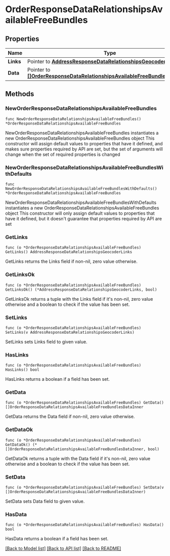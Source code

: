 # OrderResponseDataRelationshipsAvailableFreeBundles

## Properties

Name | Type | Description | Notes
------------ | ------------- | ------------- | -------------
**Links** | Pointer to [**AddressResponseDataRelationshipsGeocoderLinks**](AddressResponseDataRelationshipsGeocoderLinks.md) |  | [optional] 
**Data** | Pointer to [**[]OrderResponseDataRelationshipsAvailableFreeBundlesDataInner**](OrderResponseDataRelationshipsAvailableFreeBundlesDataInner.md) |  | [optional] 

## Methods

### NewOrderResponseDataRelationshipsAvailableFreeBundles

`func NewOrderResponseDataRelationshipsAvailableFreeBundles() *OrderResponseDataRelationshipsAvailableFreeBundles`

NewOrderResponseDataRelationshipsAvailableFreeBundles instantiates a new OrderResponseDataRelationshipsAvailableFreeBundles object
This constructor will assign default values to properties that have it defined,
and makes sure properties required by API are set, but the set of arguments
will change when the set of required properties is changed

### NewOrderResponseDataRelationshipsAvailableFreeBundlesWithDefaults

`func NewOrderResponseDataRelationshipsAvailableFreeBundlesWithDefaults() *OrderResponseDataRelationshipsAvailableFreeBundles`

NewOrderResponseDataRelationshipsAvailableFreeBundlesWithDefaults instantiates a new OrderResponseDataRelationshipsAvailableFreeBundles object
This constructor will only assign default values to properties that have it defined,
but it doesn't guarantee that properties required by API are set

### GetLinks

`func (o *OrderResponseDataRelationshipsAvailableFreeBundles) GetLinks() AddressResponseDataRelationshipsGeocoderLinks`

GetLinks returns the Links field if non-nil, zero value otherwise.

### GetLinksOk

`func (o *OrderResponseDataRelationshipsAvailableFreeBundles) GetLinksOk() (*AddressResponseDataRelationshipsGeocoderLinks, bool)`

GetLinksOk returns a tuple with the Links field if it's non-nil, zero value otherwise
and a boolean to check if the value has been set.

### SetLinks

`func (o *OrderResponseDataRelationshipsAvailableFreeBundles) SetLinks(v AddressResponseDataRelationshipsGeocoderLinks)`

SetLinks sets Links field to given value.

### HasLinks

`func (o *OrderResponseDataRelationshipsAvailableFreeBundles) HasLinks() bool`

HasLinks returns a boolean if a field has been set.

### GetData

`func (o *OrderResponseDataRelationshipsAvailableFreeBundles) GetData() []OrderResponseDataRelationshipsAvailableFreeBundlesDataInner`

GetData returns the Data field if non-nil, zero value otherwise.

### GetDataOk

`func (o *OrderResponseDataRelationshipsAvailableFreeBundles) GetDataOk() (*[]OrderResponseDataRelationshipsAvailableFreeBundlesDataInner, bool)`

GetDataOk returns a tuple with the Data field if it's non-nil, zero value otherwise
and a boolean to check if the value has been set.

### SetData

`func (o *OrderResponseDataRelationshipsAvailableFreeBundles) SetData(v []OrderResponseDataRelationshipsAvailableFreeBundlesDataInner)`

SetData sets Data field to given value.

### HasData

`func (o *OrderResponseDataRelationshipsAvailableFreeBundles) HasData() bool`

HasData returns a boolean if a field has been set.


[[Back to Model list]](../README.md#documentation-for-models) [[Back to API list]](../README.md#documentation-for-api-endpoints) [[Back to README]](../README.md)


